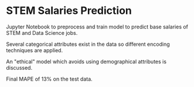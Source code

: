 # STEM Salaries Prediction

Jupyter Notebook to preprocess and train model to predict base salaries of STEM and Data Science jobs. 

Several categorical attributes exist in the data so different encoding techniques are applied.

An "ethical" model which avoids using demographical attributes is discussed.

Final MAPE of 13% on the test data.
